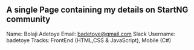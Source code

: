 ## A single Page containing my details on StartNG community
Name: Bolaji Adetoye
Email: badetoye@gmail.com
Slack Username: badetoye
Tracks: FrontEnd (HTML,CSS & JavaScript), Mobile (C#)

